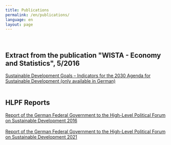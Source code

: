 ```yaml
---
title: Publications
permalink: /en/publications/
language: en
layout: page
---
```

<br>

## Extract from the publication "WISTA - Economy and Statistics", 5/2016

[Sustainable Development Goals – Indicators for the 2030 Agenda for Sustainable Development (only available in German)](https://sdgtestenvironment.github.io/sdg-indicators/public/wista_SDG.pdf)
<br><br>
## HLPF Reports

[Report of the German Federal Government to the High-Level Political Forum on Sustainable Development 2016](https://sdgtestenvironment.github.io/sdg-indicators/public/HLPF_Bericht.pdf)
<br><br>
[Report of the German Federal Government to the High-Level Political Forum on Sustainable Development 2021](https://sdgtestenvironment.github.io/sdg-indicators/public/HLPF_Bericht_2021.pdf)

<!-- <br><br>
- Sustainable Development Goals – Indicators for the 2030 Agenda for Sustainable Development (only available in German) <br>
[Download PDF](https://sdgtestenvironment.github.io/sdg-indicators/public/wista_SDG.pdf)
<br><br>
- Report of the German Federal Government to the High-Level Political Forum on Sustainable Development 2016 <br>
[Download PDF](https://sdgtestenvironment.github.io/sdg-indicators/public/HLPF_Bericht.pdf) -->
